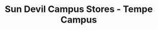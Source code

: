 ---
title: "Sun Devil Campus Stores - Tempe Campus"
url: /tempe/sun-devil-campus-stores-tempe-campus/
shop: books
---